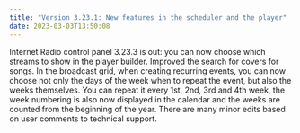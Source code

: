 ```yaml
---
title: "Version 3.23.1: New features in the scheduler and the player"
date: 2023-03-03T13:50:08
---
```


Internet Radio control panel 3.23.3 is out: you can now choose which streams to show in the player builder. Improved the search for covers for songs. In the broadcast grid, when creating recurring events, you can now choose not only the days of the week when to repeat the event, but also the weeks themselves. You can repeat it every 1st, 2nd, 3rd and 4th week, the week numbering is also now displayed in the calendar and the weeks are counted from the beginning of the year. There are many minor edits based on user comments to technical support.